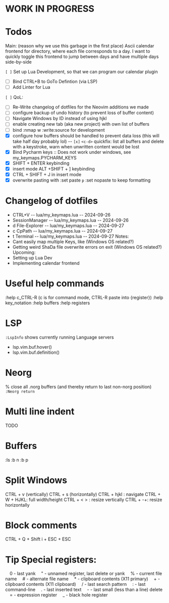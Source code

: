 # WORK IN PROGRESS

# Todos
Main: (reason why we use this garbage in the first place)
Ascii calendar frontend for directory, where each file corresponds to a day.
I want to quickly toggle this frontend to jump between days and have multiple days side-by-side

`[ ]` Set up Lua Development, so that we can program our calendar plugin
- [ ] Bind CTRL+B to GoTo Defintion (via LSP)
- [ ] Add Linter for Lua

`[ ]` QoL:
- [ ] Re-Write changelog of dotfiles for the Neovim additions we made
- [ ] configure backup of undo history (to prevent loss of buffer content)
- [ ] Navigate Windows by ID instead of using hjkl
- [ ] enable creating new tab (aka new project) with own list of buffers
- [ ] bind :nmap <Leader>w :write<CR>:source<CR> for development
- [x] configure how buffers should be handled to prevent data loss (this will take half day probably lol)
-- `[x]` `<c-d>` quickfix: list all buffers and delete with a keystroke, warn when unwritten content would be lost
- [x] Bind Pycharm keys
:: Does not work under windows, see my_keymaps.PYCHARM_KEYS
- [x] SHIFT + ENTER keybinding
- [x] insert mode ALT +SHIFT + ] keybinding
- [x] CTRL + SHIFT + J in insert mode
- [x] overwrite pasting with :set paste `p` :set nopaste to keep formatting

# Changelog of dotfiles
- CTRL+V                  -- lua/my_keymaps.lua    -- 2024-09-26
- SessionManager          -- lua/my_keymaps.lua    -- 2024-09-26
- <leader>d File-Explorer -- lua/my_keymaps.lua    -- 2024-09-27 
- <leader>c CpPath        -- lua/my_keymaps.lua    -- 2024-09-27 
- <leader>t Terminal      -- lua/my_keymaps.lua    -- 2024-09-27 
Notes: 
- Cant easily map multiple Keys, like <C-S-j> (Windows OS related?) 
- Getting weird ShaDa file overwrite errors on exit (Windows OS related?)
Upcoming: 
- Setting up Lua Dev 
- Implementing calendar frontend

# Useful help commands
:help c_CTRL-R (c is for command mode, CTRL-R paste into {register}) 
:help key_notation
:help buffers
:help registers


# LSP
`:LspInfo` shows currently running Language servers
- lsp.vim.buf.hover()
- lsp.vim.buf.definition()


# Neorg
% close all .norg buffers (and thereby return to last non-norg position)
`:Neorg return`

# Multi line indent
TODO

# Buffers
:ls
:b n
:b p

# Split Windows
CTRL + v (vertically)
CTRL + s (horizontally)
CTRL + hjkl : navigate
CTRL + W + HJKL: full width/height
CTRL + < > : resize vertically
CTRL + -+: resize horizontally

# Block comments
CTRL + Q + Shift i + ESC + ESC

# Tip Special registers:
 0 - last yank
 " - unnamed register, last delete or yank
 % - current file name
 # - alternate file name
 * - clipboard contents (X11 primary)
 + - clipboard contents (X11 clipboard)
 / - last search pattern
 : - last command-line
 . - last inserted text
 - - last small (less than a line) delete
 = - expression register
 _ - black hole register

